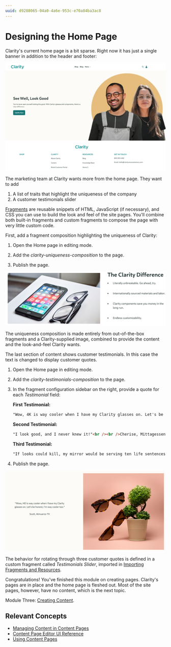 ```yaml
---
uuid: d9288065-04a0-4a6e-953c-e70a84ba3ac8
---
```

# Designing the Home Page

Clarity's current home page is a bit sparse. Right now it has just a single banner in addition to the header and footer:

![The home page's content consists of a simple banner.](./designing-the-home-page/images/01.png)

The marketing team at Clarity wants more from the home page. They want to add

1. A list of traits that highlight the uniqueness of the company
1. A customer testimonials slider

<!--  Redundant with the intro? -->
[Fragments](https://learn.liferay.com/en/w/dxp/site-building/creating-pages/page-fragments-and-widgets/using-fragments) are reusable snippets of HTML, JavaScript (if necessary), and CSS you can use to build the look and feel of the site pages. You'll combine both built-in fragments and custom fragments to compose the page with very little custom code.

<!--Re-using my stuff from Delectable Bonsai for now, but will re-design with Abel's concepts later. -->
First, add a fragment composition highlighting the uniqueness of Clarity:

1. Open the Home page in editing mode.

1. Add the _clarity-uniqueness-composition_ to the page.

1. Publish the page.

![The uniqueness of Clarity is highlighted.](./designing-the-home-page/images/03.png)

The uniqueness composition is made entirely from out-of-the-box fragments and a Clarity-supplied image, combined to provide the content and the look-and-feel Clarity wants.

The last section of content shows customer testimonials. In this case the text is changed to display customer quotes.

1. Open the Home page in editing mode.

1. Add the _clarity-testimonials-composition_ to the page.

1. In the fragment configuration sidebar on the right, provide a quote for each *Testimonial* field:

   **First Testimonial:** 

   ```html
   "Wow, 4K is way cooler when I have my Clarity glasses on. Let's be honest, I'm way cooler too."<br /><br />Scott, Almuerzo, TX
   ```

   <!-- I changed HD above to 4K, because, well, we're not in the 00s anymore. :-) I think that means your screenshot should be changed. -Rich -->

   **Second Testimonial:** 

   ```html
   "I look good, and I never knew it!"<br /><br />Cherise, Mittagessen SD
   ```

   **Third Testimonial:** 

   ```html
   "If looks could kill, my mirror would be serving ten life sentences."<br /><br />Bran, Ranchi OR
   ```

1. Publish the page.

![Customer Testimonials are displayed.](./designing-the-home-page/images/04.png)

The behavior for rotating through three customer quotes is defined in a custom fragment called _Testimonials Slider_, imported in [Importing Fragments and Resources](./importing-fragments-and-resources).

Congratulations! You've finished this module on creating pages. Clarity's pages are in place and the home page is fleshed out. Most of the site pages, however, have no content, which is the next topic. 

Module Three: [Creating Content](../creating-content.md).

## Relevant Concepts

* [Managing Content in Content Pages](https://learn.liferay.com/en/w/dxp/site-building/creating-pages/using-content-pages/managing-content-in-content-pages)
* [Content Page Editor UI Reference](https://learn.liferay.com/en/w/dxp/site-building/creating-pages/using-content-pages/content-page-editor-ui-reference)
* [Using Content Pages](https://learn.liferay.com/en/w/dxp/site-building/creating-pages/using-content-pages)
